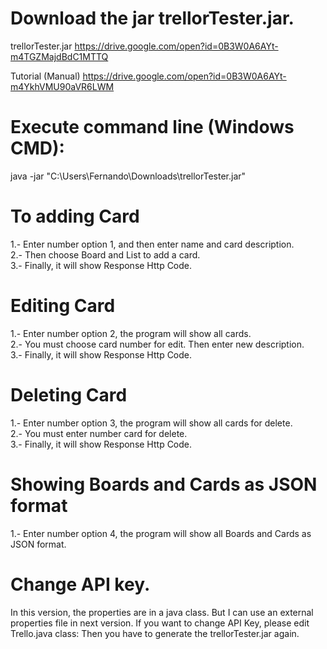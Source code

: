 
# Download the jar trellorTester.jar.
trellorTester.jar
https://drive.google.com/open?id=0B3W0A6AYt-m4TGZMajdBdC1MTTQ

Tutorial (Manual)
https://drive.google.com/open?id=0B3W0A6AYt-m4YkhVMU90aVR6LWM

# Execute command line (Windows CMD): 
java -jar "C:\Users\Fernando\Downloads\trellorTester.jar"

# To adding Card 
1.- Enter number option 1, and then enter name and card description.<br />
2.- Then choose Board and List to add a card.<br />
3.- Finally, it will show Response Http Code.
 
# Editing Card 
1.- Enter number option 2, the program will show all cards.<br />
2.- You must choose card number for edit. Then enter new description.<br />
3.- Finally, it will show Response Http Code.

# Deleting Card 
1.- Enter number option 3, the program will show all cards for delete.<br />
2.- You must enter number card for delete.<br />
3.- Finally, it will show Response Http Code.

# Showing Boards and Cards as JSON format
1.- Enter number option 4, the program will show all Boards and Cards as JSON format.

# Change API key.
In this version, the properties are in a java class. But I can use an external properties file in next version. If you want to change API Key, please edit Trello.java class: 
Then you have to generate the trellorTester.jar again.
 
